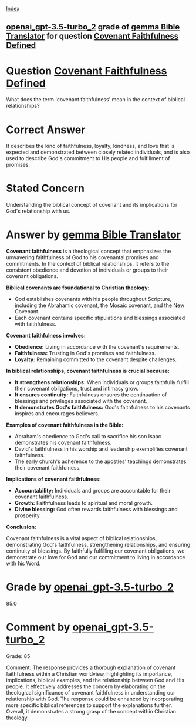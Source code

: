 
[Index](../../../../index.md)
## [openai_gpt-3.5-turbo_2](../../../grading_models/openai_gpt-3.5-turbo_2.md) grade of [gemma Bible Translator](../../../answering_models/gemma_Bible_Translator.md) for question [Covenant Faithfulness Defined](../../../questions/Covenant_Faithfulness_Defined.md)

# Question [Covenant Faithfulness Defined](../../../questions/Covenant_Faithfulness_Defined.md)
What does the term 'covenant faithfulness' mean in the context of biblical relationships?

# Correct Answer
It describes the kind of faithfulness, loyalty, kindness, and love that is expected and demonstrated between closely related individuals, and is also used to describe God's commitment to His people and fulfillment of promises.

# Stated Concern
Understanding the biblical concept of covenant and its implications for God's relationship with us.

# Answer by [gemma Bible Translator](../../../answering_models/gemma_Bible_Translator.md)
**Covenant faithfulness** is a theological concept that emphasizes the unwavering faithfulness of God to his covenantal promises and commitments. In the context of biblical relationships, it refers to the consistent obedience and devotion of individuals or groups to their covenant obligations.

**Biblical covenants are foundational to Christian theology:**

* God establishes covenants with his people throughout Scripture, including the Abrahamic covenant, the Mosaic covenant, and the New Covenant.
* Each covenant contains specific stipulations and blessings associated with faithfulness.

**Covenant faithfulness involves:**

* **Obedience:** Living in accordance with the covenant's requirements.
* **Faithfulness:** Trusting in God's promises and faithfulness.
* **Loyalty:** Remaining committed to the covenant despite challenges.

**In biblical relationships, covenant faithfulness is crucial because:**

* **It strengthens relationships:** When individuals or groups faithfully fulfill their covenant obligations, trust and intimacy grow.
* **It ensures continuity:** Faithfulness ensures the continuation of blessings and privileges associated with the covenant.
* **It demonstrates God's faithfulness:** God's faithfulness to his covenants inspires and encourages believers.

**Examples of covenant faithfulness in the Bible:**

* Abraham's obedience to God's call to sacrifice his son Isaac demonstrates his covenant faithfulness.
* David's faithfulness in his worship and leadership exemplifies covenant faithfulness.
* The early church's adherence to the apostles' teachings demonstrates their covenant faithfulness.

**Implications of covenant faithfulness:**

* **Accountability:** Individuals and groups are accountable for their covenant faithfulness.
* **Growth:** Faithfulness leads to spiritual and moral growth.
* **Divine blessing:** God often rewards faithfulness with blessings and prosperity.

**Conclusion:**

Covenant faithfulness is a vital aspect of biblical relationships, demonstrating God's faithfulness, strengthening relationships, and ensuring continuity of blessings. By faithfully fulfilling our covenant obligations, we demonstrate our love for God and our commitment to living in accordance with his Word.

# Grade by [openai_gpt-3.5-turbo_2](../../../grading_models/openai_gpt-3.5-turbo_2.md)
85.0

# Comment by [openai_gpt-3.5-turbo_2](../../../grading_models/openai_gpt-3.5-turbo_2.md)
Grade: 85

Comment: The response provides a thorough explanation of covenant faithfulness within a Christian worldview, highlighting its importance, implications, biblical examples, and the relationship between God and His people. It effectively addresses the concern by elaborating on the theological significance of covenant faithfulness in understanding our relationship with God. The response could be enhanced by incorporating more specific biblical references to support the explanations further. Overall, it demonstrates a strong grasp of the concept within Christian theology.
